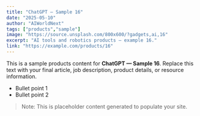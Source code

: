 ```yaml
---
title: "ChatGPT — Sample 16"
date: "2025-05-10"
author: "AIWorldNext"
tags: ["products","sample"]
image: "https://source.unsplash.com/800x600/?gadgets,ai,16"
excerpt: "AI tools and robotics products — example 16."
link: "https://example.com/products/16"
---
```


This is a sample products content for **ChatGPT — Sample 16**. Replace this text with your final article, job description, product details, or resource information.

- Bullet point 1
- Bullet point 2

> Note: This is placeholder content generated to populate your site.
